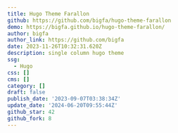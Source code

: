 ```yaml
---
title: Hugo Theme Farallon
github: https://github.com/bigfa/hugo-theme-farallon
demo: https://bigfa.github.io/hugo-theme-farallon/
author: bigfa
author_link: https://github.com/bigfa
date: 2023-11-26T10:32:31.620Z
description: single column hugo theme
ssg:
  - Hugo
css: []
cms: []
category: []
draft: false
publish_date: '2023-09-07T03:38:34Z'
update_date: '2024-06-20T09:55:44Z'
github_star: 42
github_fork: 8
---
```

